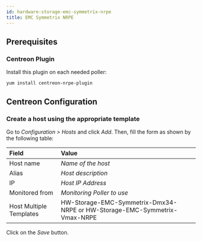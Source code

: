 ```yaml
---
id: hardware-storage-emc-symmetrix-nrpe
title: EMC Symmetrix NRPE
---
```


## Prerequisites

### Centreon Plugin

Install this plugin on each needed poller:

``` shell
yum install centreon-nrpe-plugin
```

## Centreon Configuration

### Create a host using the appropriate template

Go to *Configuration \> Hosts* and click *Add*. Then, fill the form as shown by
the following table:

| Field                   | Value                                                                     |
| :---------------------- | :------------------------------------------------------------------------ |
| Host name               | *Name of the host*                                                        |
| Alias                   | *Host description*                                                        |
| IP                      | *Host IP Address*                                                         |
| Monitored from          | *Monitoring Poller to use*                                                |
| Host Multiple Templates | HW-Storage-EMC-Symmetrix-Dmx34-NRPE or HW-Storage-EMC-Symmetrix-Vmax-NRPE |

Click on the *Save* button.
